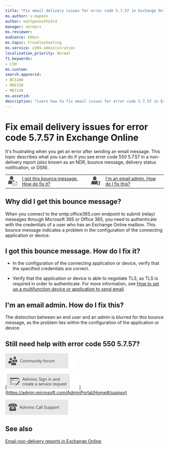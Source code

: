 ```yaml
---
title: "Fix email delivery issues for error code 5.7.57 in Exchange Online"
ms.author: v-mapenn
author: mattpennathe3rd
manager: serdars
ms.reviewer: 
audience: Admin
ms.topic: troubleshooting
ms.service: o365-administration
localization_priority: Normal
f1.keywords:
- CSH
ms.custom: 
search.appverid:
- BCS160
- MOE150
- MET150
ms.assetid: 
description: "Learn how to fix email issues for error code 5.7.57 in Exchange Online (client was not authenticated to send anonymous mail during MAIL FROM)."
---
```


# Fix email delivery issues for error code 5.7.57 in Exchange Online

It's frustrating when you get an error after sending an email message. This topic describes what you can do if you see error code 550 5.7.57 in a non-delivery report (also known as an NDR, bounce message, delivery status notification, or DSN).

|||||
|:-----|:-----|:-----|:-----|
|![Email user icon](../../media/31425afd-41a9-435e-aa85-6886277c369b.png)|[I got this bounce message. How do fix it?](#i-got-this-bounce-message-how-do-i-fix-it)|![Email admin icon](../../media/3d4c569e-b819-4a29-86b1-4b9619cf2acf.png)|[I'm an email admin. How do I fix this?](#im-an-email-admin-how-do-i-fix-this)|

## Why did I get this bounce message?

When you connect to the smtp.office365.com endpoint to submit (relay) messages through Microsoft 365 or Office 365, you need to authenticate with the credentials of a user who has an Exchange Online mailbox. This bounce message indicates a problem in the configuration of the connecting application or device.

## I got this bounce message. How do I fix it?

- In the configuration of the connecting application or device, verify that the specified credentials are correct.

- Verify that the application or device is able to negotiate TLS, as TLS is required in order to authenticate. For more information, see [How to set up a multifunction device or application to send email](../how-to-set-up-a-multifunction-device-or-application-to-send-email-using-office-3.md).

## I'm an email admin. How do I fix this?

The distinction between an end user and an admin is blurred for this bounce message, as the problem lies within the configuration of the application or device.

## Still need help with error code 550 5.7.57?

[![Get help from the community forums](../../media/12a746cc-184b-4288-908c-f718ce9c4ba5.png)](https://go.microsoft.com/fwlink/p/?LinkId=518605)

[![Admins: Sign in and create a service request](../../media/10862798-181d-47a5-ae4f-3f8d5a2874d4.png)](https://admin.microsoft.com/AdminPortal/Home#/support

[![Admins: Call Support](../../media/9f262e67-e8c9-4fc0-85c2-b3f4cfbc064e.png)](https://go.microsoft.com/fwlink/p/?LinkID=518322)

## See also

[Email non-delivery reports in Exchange Online](non-delivery-reports-in-exchange-online.md)
